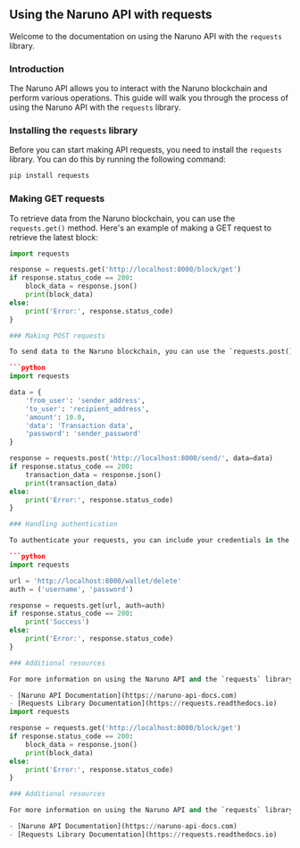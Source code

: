 ## Using the Naruno API with requests

Welcome to the documentation on using the Naruno API with the `requests` library.

### Introduction

The Naruno API allows you to interact with the Naruno blockchain and perform various operations. This guide will walk you through the process of using the Naruno API with the `requests` library.

### Installing the `requests` library

Before you can start making API requests, you need to install the `requests` library. You can do this by running the following command:

```bash
pip install requests
```

### Making GET requests

To retrieve data from the Naruno blockchain, you can use the `requests.get()` method. Here's an example of making a GET request to retrieve the latest block:

```python
import requests

response = requests.get('http://localhost:8000/block/get')
if response.status_code == 200:
    block_data = response.json()
    print(block_data)
else:
    print('Error:', response.status_code)
}

### Making POST requests

To send data to the Naruno blockchain, you can use the `requests.post()` method. Here's an example of making a POST request to send a transaction:

```python
import requests

data = {
    'from_user': 'sender_address',
    'to_user': 'recipient_address',
    'amount': 10.0,
    'data': 'Transaction data',
    'password': 'sender_password'
}

response = requests.post('http://localhost:8000/send/', data=data)
if response.status_code == 200:
    transaction_data = response.json()
    print(transaction_data)
else:
    print('Error:', response.status_code)
}

### Handling authentication

To authenticate your requests, you can include your credentials in the request headers. Here's an example of including basic authentication credentials:

```python
import requests

url = 'http://localhost:8000/wallet/delete'
auth = ('username', 'password')

response = requests.get(url, auth=auth)
if response.status_code == 200:
    print('Success')
else:
    print('Error:', response.status_code)
}

### Additional resources

For more information on using the Naruno API and the `requests` library, you can refer to the following resources:

- [Naruno API Documentation](https://naruno-api-docs.com)
- [Requests Library Documentation](https://requests.readthedocs.io)
import requests

response = requests.get('http://localhost:8000/block/get')
if response.status_code == 200:
    block_data = response.json()
    print(block_data)
else:
    print('Error:', response.status_code)
}

### Additional resources

For more information on using the Naruno API and the `requests` library, you can refer to the following resources:

- [Naruno API Documentation](https://naruno-api-docs.com)
- [Requests Library Documentation](https://requests.readthedocs.io)